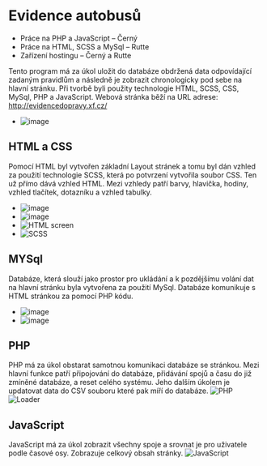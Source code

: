 # Evidence autobusů
- Práce na PHP a JavaScript – Černý
- Práce na HTML, SCSS a MySql – Rutte
- Zařízení hostingu – Černý a Rutte

Tento program má za úkol uložit do databáze obdržená data odpovídající zadaným pravidlům a následně je zobrazit chronologicky pod sebe na hlavní stránku. Při tvorbě byli použity technologie HTML, SCSS, CSS, MySql, PHP a JavaScript. Webová stránka běží na URL adrese: http://evidencedopravy.xf.cz/
- ![image](https://user-images.githubusercontent.com/74651859/163685290-51364d81-439d-4631-9078-c89209d1a3a1.png)



## HTML a CSS

Pomocí HTML byl vytvořen základní Layout stránek a tomu byl dán vzhled za použití technologie SCSS, která po potvrzení vytvořila soubor CSS. Ten už přímo dává vzhled HTML. Mezi vzhledy patří barvy, hlavička, hodiny, vzhled tlačítek, dotazníku a vzhled tabulky.
- ![image](https://user-images.githubusercontent.com/74651859/163685291-62b4ebb4-b4d8-4e49-a814-b0eb1fdf5326.png)
- ![image](https://user-images.githubusercontent.com/74651859/163685315-1301b7d1-3900-4deb-8244-0747449b79e8.png)
- ![HTML screen](https://user-images.githubusercontent.com/74651859/163685318-30886eb3-2be4-4db2-ac1e-75486588b344.png)
- ![SCSS](https://user-images.githubusercontent.com/74651859/163685322-6d02c4c1-eef6-48e8-9f47-e3447bd2d275.png)

## MYSql

Databáze, která slouží jako prostor pro ukládání a k pozdějšímu volání dat na hlavní stránku byla vytvořena za použití MySql. Databáze komunikuje s HTML stránkou za pomocí PHP kódu.
- ![image](https://user-images.githubusercontent.com/74651859/163685380-93b1e02c-bb2c-42ee-b856-cc3e68525a55.png)
- ![image](https://user-images.githubusercontent.com/74651859/163685400-7a1ee1b7-fca8-4bfe-a9aa-c7c340e0079e.png)

## PHP
PHP má za úkol obstarat samotnou komunikaci databáze se stránkou. Mezi hlavní funkce patří připojování do databáze, přidávání spojů a času do již zmíněné databáze, a reset celého systému. Jeho dalším úkolem je updatovat data do CSV souboru které pak míří do databáze.
![PHP](https://user-images.githubusercontent.com/74651859/163685431-8ac31d8c-15b4-40a3-8952-25ccfd20e7a6.png)
![Loader](https://user-images.githubusercontent.com/74651859/163685432-5a430b70-5892-4d56-a97d-4c081f862d76.png)

## JavaScript
JavaScript má za úkol zobrazit všechny spoje a srovnat je pro uživatele podle časové osy. Zobrazuje celkový obsah stránky.
![JavaScript](https://user-images.githubusercontent.com/74651859/163685449-e4b5d808-2754-4371-854d-a14270b0afcc.png)

